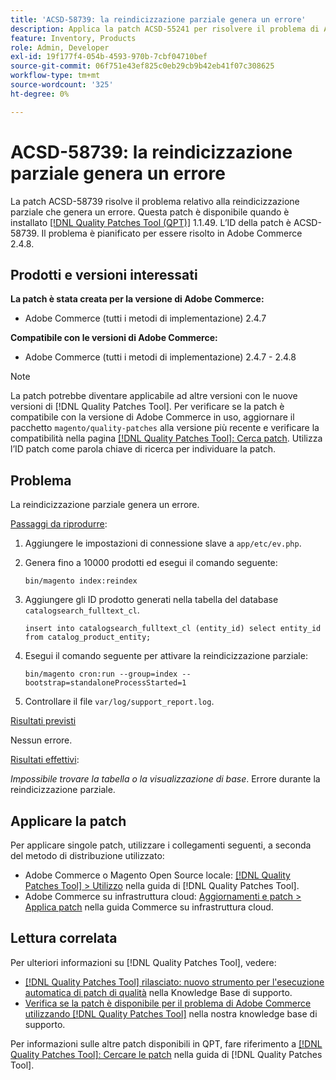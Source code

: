 ```yaml
---
title: 'ACSD-58739: la reindicizzazione parziale genera un errore'
description: Applica la patch ACSD-55241 per risolvere il problema di Adobe Commerce che genera un errore a causa della reindicizzazione parziale.
feature: Inventory, Products
role: Admin, Developer
exl-id: 19f177f4-054b-4593-970b-7cbf04710bef
source-git-commit: 06f751e43ef825c0eb29cb9b42eb41f07c308625
workflow-type: tm+mt
source-wordcount: '325'
ht-degree: 0%

---
```


# ACSD-58739: la reindicizzazione parziale genera un errore

La patch ACSD-58739 risolve il problema relativo alla reindicizzazione parziale che genera un errore. Questa patch è disponibile quando è installato [[!DNL Quality Patches Tool (QPT)]](/help/announcements/adobe-commerce-announcements/magento-quality-patches-released-new-tool-to-self-serve-quality-patches.md) 1.1.49. L’ID della patch è ACSD-58739. Il problema è pianificato per essere risolto in Adobe Commerce 2.4.8.

## Prodotti e versioni interessati

**La patch è stata creata per la versione di Adobe Commerce:**

* Adobe Commerce (tutti i metodi di implementazione) 2.4.7

**Compatibile con le versioni di Adobe Commerce:**

* Adobe Commerce (tutti i metodi di implementazione) 2.4.7 - 2.4.8

>[!NOTE]
>
>La patch potrebbe diventare applicabile ad altre versioni con le nuove versioni di [!DNL Quality Patches Tool]. Per verificare se la patch è compatibile con la versione di Adobe Commerce in uso, aggiornare il pacchetto `magento/quality-patches` alla versione più recente e verificare la compatibilità nella pagina [[!DNL Quality Patches Tool]: Cerca patch](https://experienceleague.adobe.com/tools/commerce-quality-patches/index.html?lang=it). Utilizza l’ID patch come parola chiave di ricerca per individuare la patch.

## Problema

La reindicizzazione parziale genera un errore.

<u>Passaggi da riprodurre</u>:

1. Aggiungere le impostazioni di connessione slave a `app/etc/ev.php`.
1. Genera fino a 10000 prodotti ed esegui il comando seguente:

   ```
   bin/magento index:reindex
   ```

1. Aggiungere gli ID prodotto generati nella tabella del database `catalogsearch_fulltext_cl`.

   ```
   insert into catalogsearch_fulltext_cl (entity_id) select entity_id from catalog_product_entity;
   ```

1. Esegui il comando seguente per attivare la reindicizzazione parziale:

   ```
   bin/magento cron:run --group=index --bootstrap=standaloneProcessStarted=1 
   ```

1. Controllare il file `var/log/support_report.log`.

<u>Risultati previsti</u>

Nessun errore.

<u>Risultati effettivi</u>:

*Impossibile trovare la tabella o la visualizzazione di base*. Errore durante la reindicizzazione parziale.

## Applicare la patch

Per applicare singole patch, utilizzare i collegamenti seguenti, a seconda del metodo di distribuzione utilizzato:

* Adobe Commerce o Magento Open Source locale: [[!DNL Quality Patches Tool] > Utilizzo](https://experienceleague.adobe.com/docs/commerce-operations/tools/quality-patches-tool/usage.html?lang=it) nella guida di [!DNL Quality Patches Tool].
* Adobe Commerce su infrastruttura cloud: [Aggiornamenti e patch > Applica patch](https://experienceleague.adobe.com/docs/commerce-cloud-service/user-guide/develop/upgrade/apply-patches.html?lang=it) nella guida Commerce su infrastruttura cloud.

## Lettura correlata

Per ulteriori informazioni su [!DNL Quality Patches Tool], vedere:

* [[!DNL Quality Patches Tool] rilasciato: nuovo strumento per l&#39;esecuzione automatica di patch di qualità](/help/announcements/adobe-commerce-announcements/magento-quality-patches-released-new-tool-to-self-serve-quality-patches.md) nella Knowledge Base di supporto.
* [Verifica se la patch è disponibile per il problema di Adobe Commerce utilizzando  [!DNL Quality Patches Tool]](/help/support-tools/patches-available-in-qpt-tool/check-patch-for-magento-issue-with-magento-quality-patches.md) nella nostra knowledge base di supporto.

Per informazioni sulle altre patch disponibili in QPT, fare riferimento a [[!DNL Quality Patches Tool]: Cercare le patch](https://experienceleague.adobe.com/tools/commerce-quality-patches/index.html?lang=it) nella guida di [!DNL Quality Patches Tool].

